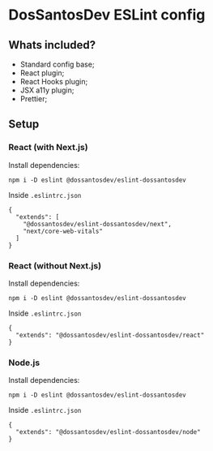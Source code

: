 # DosSantosDev ESLint config

## Whats included?

- Standard config base;
- React plugin;
- React Hooks plugin;
- JSX a11y plugin;
- Prettier;

## Setup

### React (with Next.js)

Install dependencies:
```
npm i -D eslint @dossantosdev/eslint-dossantosdev
```
Inside `.eslintrc.json`
```
{
  "extends": [
    "@dossantosdev/eslint-dossantosdev/next", 
    "next/core-web-vitals"
  ]
}
```

### React (without Next.js)

Install dependencies:
```
npm i -D eslint @dossantosdev/eslint-dossantosdev
```
Inside `.eslintrc.json`
```
{
  "extends": "@dossantosdev/eslint-dossantosdev/react"
}
```

### Node.js

Install dependencies:
```
npm i -D eslint @dossantosdev/eslint-dossantosdev
```
Inside `.eslintrc.json`
```
{
  "extends": "@dossantosdev/eslint-dossantosdev/node"
}
```